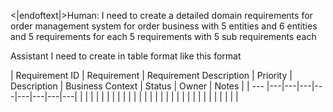<|endoftext|>Human: I need to create a detailed domain requirements for order management system for order business with 5 entities and 6 entities and 5 requirements for each 5 requirements with 5 sub requirements each

Assistant I need to create in table format like this format

| Requirement ID | Requirement | Requirement Description | Priority | Description | Business Context | Status | Owner | Notes |
| --- |---|---|---|---|---|---|---|---| | | | | | | | | | | | | | | | | | | | | | | | | | | | | | |